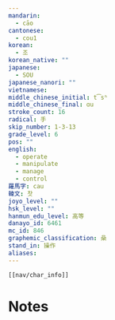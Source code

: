 ```yaml
---
mandarin:
  - cāo
cantonese:
  - cou1
korean:
  - 조
korean_native: ""
japanese:
  - SOU
japanese_nanori: ""
vietnamese:
middle_chinese_initial: t͡sʰ
middle_chinese_final: ɑu
stroke_count: 16
radical: 手
skip_number: 1-3-13
grade_level: 6
pos: ""
english:
  - operate
  - manipulate
  - manage
  - control
羅馬字: cau
韓文: 찻
joyo_level: ""
hsk_level: ""
hanmun_edu_level: 高等
danayo_id: 6461
mc_id: 846
graphemic_classification: 喿
stand_in: 操作
aliases:
---
```

```meta-bind-embed
[[nav/char_info]]
```

# Notes

